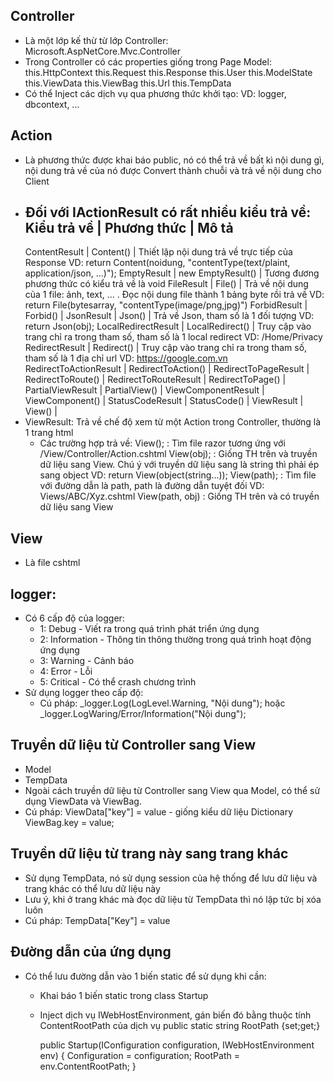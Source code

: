 ## Controller
   - Là một lớp kế thừ từ lớp Controller: Microsoft.AspNetCore.Mvc.Controller
   - Trong Controller có các properties giống trong Page Model:
      this.HttpContext
      this.Request
      this.Response
      this.User
      this.ModelState
      this.ViewData
      this.ViewBag
      this.Url
      this.TempData
   - Có thể Inject các dịch vụ qua phương thức khởi tạo:
      VD: logger, dbcontext, ...

## Action
   -  Là phương thức được khai báo public, nó có thể trả về bất kì nội dung gì,
      nội dung trả về của nó được Convert thành chuỗi và trả về nội dung cho Client
   -  Đối với IActionResult có rất nhiều kiểu trả về:
      Kiểu trả về                 | Phương thức          | Mô tả
      -------------------------------------------------------------------------------------------------------
      ContentResult               | Content()            | Thiết lập nội dung trả về trực tiếp của Response VD: return Content(noidung, "contentType(text/plaint, application/json, ...)");
      EmptyResult                 | new EmptyResult()    | Tương đương phương thức có kiểu trả về là void
      FileResult                  | File()               | Trả về nội dung của 1 file: ảnh, text, ... . Đọc nội dung file thành 1 bảng byte rồi trả về VD: return File(bytesarray, "contentType(image/png,jpg)")
      ForbidResult                | Forbid()             |
      JsonResult                  | Json()               | Trả về Json, tham số là 1 đối tượng VD: return Json(obj);
      LocalRedirectResult         | LocalRedirect()      | Truy cập vào trang chỉ ra trong tham số, tham số là 1 local redirect VD: /Home/Privacy
      RedirectResult              | Redirect()           | Truy cập vào trang chỉ ra trong tham số, tham số là 1 địa chỉ url VD: https://google.com.vn
      RedirectToActionResult      | RedirectToAction()   |
      RedirectToPageResult        | RedirectToRoute()    |
      RedirectToRouteResult       | RedirectToPage()     |
      PartialViewResult           | PartialView()        |
      ViewComponentResult         | ViewComponent()      |
      StatusCodeResult            | StatusCode()         |
      ViewResult                  | View()               |
   - ViewResult: Trả về chế độ xem từ một Action trong Controller, thường là 1 trang html
      - Các trường hợp trả về:
         View();           : Tìm file razor tương ứng với /View/Controller/Action.cshtml
         View(obj);        : Giống TH trên và truyền dữ liệu sang View. Chú ý với truyền dữ liệu sang là string thì phải ép sang object VD: return View(object(string...));
         View(path);       : Tìm file với đường dẫn là path, path là đường dẫn tuyệt đối VD: Views/ABC/Xyz.cshtml
         View(path, obj)   : Giống TH trên và có truyền dữ liệu sang View

## View
   - Là file cshtml

## logger:
   - Có 6 cấp độ của logger:
      - 1: Debug - Viết ra trong quá trình phát triển ứng dụng
      - 2: Information - Thông tin thông thường trong quá trình hoạt động ứng dụng
      - 3: Warning - Cảnh báo
      - 4: Error - Lỗi
      - 5: Critical - Có thể crash chương trình
   - Sử dụng logger theo cấp độ:
      - Cú pháp: _logger.Log(LogLevel.Warning, "Nội dung");
         hoặc    _logger.LogWaring/Error/Information("Nội dung");

## Truyền dữ liệu từ Controller sang View
   - Model
   - TempData
   - Ngoài cách truyền dữ liệu từ Controller sang View qua Model, có thể sử dụng ViewData và ViewBag.
   - Cú pháp:
      ViewData["key"] = value - giống kiểu dữ liệu Dictionary
      ViewBag.key = value;

## Truyền dữ liệu từ trang này sang trang khác
   - Sử dụng TempData, nó sử dụng session của hệ thống để lưu dữ liệu và trang khác có thể lưu dữ liệu này
   - Lưu ý, khi ở trang khác mà đọc dữ liệu từ TempData thì nó lập tức bị xóa luôn
   - Cú pháp: TempData["Key"] = value


## Đường dẫn của ứng dụng
   - Có thể lưu đường dẫn vào 1 biến static để sử dụng khi cần:
      - Khai báo 1 biến static trong class Startup
      - Inject dịch vụ IWebHostEnvironment, gán biến đó bằng thuộc tính ContentRootPath của dịch vụ
         public static string RootPath {set;get;}

         public Startup(IConfiguration configuration, IWebHostEnvironment env)
         {
               Configuration = configuration;
               RootPath = env.ContentRootPath;
         }